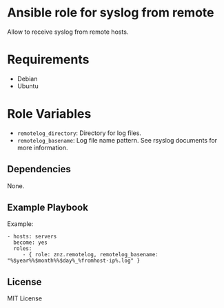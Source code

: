 # Ansible role for syslog from remote

Allow to receive syslog from remote hosts.

# Requirements

- Debian
- Ubuntu

# Role Variables

- `remotelog_directory`: Directory for log files.
- `remotelog_basename`: Log file name pattern. See rsyslog documents for more information.

## Dependencies

None.

## Example Playbook

Example:

    - hosts: servers
      become: yes
      roles:
         - { role: znz.remotelog, remotelog_basename: "%$year%%$month%%$day%_%fromhost-ip%.log" }

## License

MIT License
